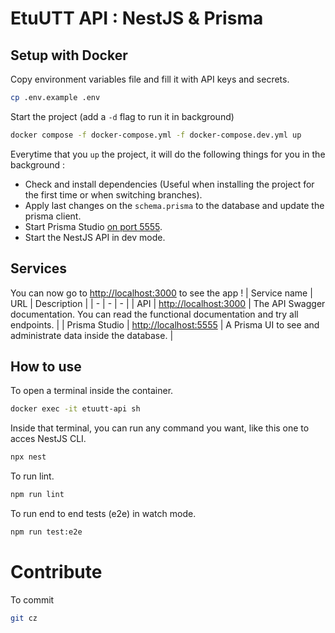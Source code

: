# EtuUTT API : NestJS & Prisma

## Setup with Docker

Copy environment variables file and fill it with API keys and secrets.
```sh
cp .env.example .env
```

Start the project (add a `-d` flag to run it in background)
```sh
docker compose -f docker-compose.yml -f docker-compose.dev.yml up
```

Everytime that you `up` the project, it will do the following things for you in the background :
- Check and install dependencies (Useful when installing the project for the first time or when switching branches).
- Apply last changes on the `schema.prisma` to the database and update the prisma client.
- Start Prisma Studio [on port 5555](http://localhost:5555).
- Start the NestJS API in dev mode.

## Services

You can now go to [http://localhost:3000](http://localhost:3000) to see the app !
| Service name | URL | Description |
| - | - | - |
| API | [http://localhost:3000](http://localhost:3000) | The API Swagger documentation. You can read the functional documentation and try all endpoints. |
| Prisma Studio | [http://localhost:5555](http://localhost:5555) | A Prisma UI to see and administrate data inside the database. |

## How to use

To open a terminal inside the container.
```sh
docker exec -it etuutt-api sh
```

Inside that terminal, you can run any command you want, like this one to acces NestJS CLI.
```sh
npx nest
```

To run lint.
```sh
npm run lint
```

To run end to end tests (e2e) in watch mode.
```sh
npm run test:e2e
```

# Contribute

To commit
```sh
git cz
```
